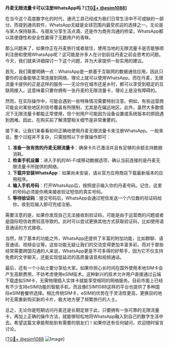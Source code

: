 **丹麦无限流量卡可以注册WhatsApp吗？[[TG💪+ @esim1088](https://t.me/s/esim1088)]**

在当今这个高度数字化的时代，通讯工具已经成为我们日常生活中不可或缺的一部分。而提到通讯软件，WhatsApp无疑是全球范围内最受欢迎的选择之一。无论是与家人保持联系、与朋友分享生活点滴，还是作为商务沟通的桥梁，WhatsApp都以其便捷性和安全性赢得了无数用户的青睐。

那么问题来了，如果你正在丹麦旅行或者居住，使用当地的无限流量卡是否能够顺利注册和使用WhatsApp呢？这可能是许多人在计划前往丹麦之前会思考的问题。今天，我们就来详细探讨一下这个问题，并为大家提供一些实用的建议。

首先，我们需要明确一点：WhatsApp是一款基于互联网的数据通信应用，因此只要你的设备能够正常连接到网络，理论上就可以使用WhatsApp。而在丹麦，无限流量卡提供的正是这样的服务——无论你在城市还是乡村，都可以享受到稳定的互联网接入。这意味着只要你拥有一张丹麦的无限流量卡，理论上是没有障碍的。

然而，在实际操作中，可能会遇到一些特殊情况需要特别注意。例如，有些运营商可能会对某些地区的信号覆盖有所限制，尤其是在偏远地区。此外，虽然大多数情况下无限流量卡都能正常使用，但个别用户可能因为设备设置或系统版本的原因遇到困难。因此，在购买前了解清楚相关细节是非常重要的。

接下来，让我们来看看如何正确地使用丹麦无限流量卡来注册WhatsApp。一般来说，整个过程并不复杂，只需按照以下步骤操作即可：

1. **准备一张有效的丹麦无限流量卡**：确保卡片已激活并且有足够的余额支持数据消耗。
2. **检查手机设置**：进入手机的Wi-Fi或移动数据选项，确认当前连接的是丹麦无限流量卡所提供的网络。
3. **下载并安装WhatsApp**：如果尚未安装，请从官方应用商店下载最新版本的应用程序。
4. **输入手机号码**：打开WhatsApp后，按照提示输入你的丹麦号码。记住，这里的号码必须是你用来接收验证短信的真实号码。
5. **等待验证码**：提交号码后，WhatsApp会通过短信发送一个六位数的验证码给你。收到后输入即可完成注册。

需要注意的是，如果你发现自己无法接收到验证码，可能是由于运营商的问题或者是国际短信收费较高导致的。此时可以尝试更换其他方式获取验证码，比如使用语音通话的方式接收。

当然，除了基本的功能之外，WhatsApp还提供了丰富的附加功能，比如群聊、语音通话、视频会议等。这些功能无疑让我们的交流变得更加丰富多彩。而对于那些经常需要跨国沟通的人来说，WhatsApp更是不可多得的好帮手，因为它不仅支持免费的文字聊天，还能实现低延迟的高质量语音和视频通话。

最后，还有一个小贴士要分享给大家。如果你担心长时间在国外使用本地SIM卡会产生高额费用，不妨考虑使用eSIM技术。这种新兴的技术允许用户直接通过云端下载虚拟SIM卡，无需物理插入实体卡就能享受相同的网络服务。目前市面上已经有不少支持eSIM功能的智能手机，而且像ESIM1088这样的平台也提供了多种国际eSIM套餐供选择。相比传统SIM卡，eSIM的优势在于灵活性更高，更换目的地时无需重新购买新的卡片，极大地方便了频繁旅行的人士。

总之，无论你是短期访问丹麦还是长期定居于此，只要拥有一张可靠的无限流量卡，再加上正确的操作方法，就能够轻松地将WhatsApp融入到自己的数字生活中去。希望这篇文章能帮助到有需要的朋友们！如果你还有任何疑问，欢迎随时留言讨论。

[[TG💪+ @esim1088](https://t.me/s/esim1088) ![Image](https://i.postimg.cc/4NQfJmqS/Snipaste-2025-05-13-00-14-12.png)]